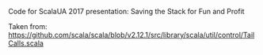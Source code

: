 Code for ScalaUA 2017 presentation: Saving the Stack for Fun and Profit

Taken from: https://github.com/scala/scala/blob/v2.12.1/src/library/scala/util/control/TailCalls.scala
